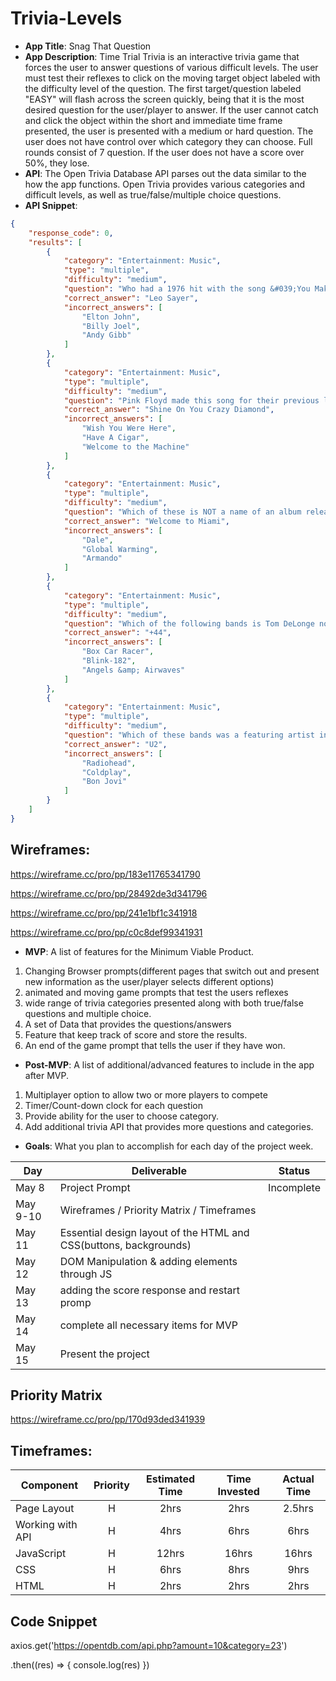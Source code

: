 # Trivia-Levels

- **App Title**: Snag That Question
- **App Description**: Time Trial Trivia is an interactive trivia game that forces the user to answer questions of various difficult levels.  The user must test their reflexes to click on the moving target object labeled with the difficulty level of the question. The first target/question labeled "EASY" will flash across the screen quickly, being that it is the most desired question for the user/player to answer.  If the user cannot catch and click the object within the short and immediate time frame presented, the user is presented with a medium or hard question.  The user does not have control over which category they can choose. Full rounds consist of 7 question.  If the user does not have a score over 50%, they lose.     
- **API**: The Open Trivia Database API parses out the data similar to the how the app functions.  Open Trivia provides various categories and difficult levels, as well as true/false/multiple choice questions. 
- **API Snippet**: 
```JSON
{
    "response_code": 0,
    "results": [
        {
            "category": "Entertainment: Music",
            "type": "multiple",
            "difficulty": "medium",
            "question": "Who had a 1976 hit with the song &#039;You Make Me Feel Like Dancing&#039;?",
            "correct_answer": "Leo Sayer",
            "incorrect_answers": [
                "Elton John",
                "Billy Joel",
                "Andy Gibb"
            ]
        },
        {
            "category": "Entertainment: Music",
            "type": "multiple",
            "difficulty": "medium",
            "question": "Pink Floyd made this song for their previous lead singer Syd Barrett.",
            "correct_answer": "Shine On You Crazy Diamond",
            "incorrect_answers": [
                "Wish You Were Here",
                "Have A Cigar",
                "Welcome to the Machine"
            ]
        },
        {
            "category": "Entertainment: Music",
            "type": "multiple",
            "difficulty": "medium",
            "question": "Which of these is NOT a name of an album released by American rapper Pitbull?",
            "correct_answer": "Welcome to Miami",
            "incorrect_answers": [
                "Dale",
                "Global Warming",
                "Armando"
            ]
        },
        {
            "category": "Entertainment: Music",
            "type": "multiple",
            "difficulty": "medium",
            "question": "Which of the following bands is Tom DeLonge not a part of?",
            "correct_answer": "+44",
            "incorrect_answers": [
                "Box Car Racer",
                "Blink-182",
                "Angels &amp; Airwaves"
            ]
        },
        {
            "category": "Entertainment: Music",
            "type": "multiple",
            "difficulty": "medium",
            "question": "Which of these bands was a featuring artist in Compton rapper Kendrick Lamar&#039;s 2017 album, &quot;DAMN.&quot;?",
            "correct_answer": "U2",
            "incorrect_answers": [
                "Radiohead",
                "Coldplay",
                "Bon Jovi"
            ]
        }
    ]
}
```

## **Wireframes**:  

https://wireframe.cc/pro/pp/183e11765341790

https://wireframe.cc/pro/pp/28492de3d341796

https://wireframe.cc/pro/pp/241e1bf1c341918

https://wireframe.cc/pro/pp/c0c8def99341931

- **MVP**: A list of features for the Minimum Viable Product.
1. Changing Browser prompts(different pages that switch out and present new information as the user/player selects different options)
2. animated and moving game prompts that test the users reflexes
3. wide range of trivia categories presented along with both true/false questions and multiple choice.  
4. A set of Data that provides the questions/answers
5. Feature that keep track of score and store the results.
6. An end of the game prompt that tells the user if they have won.
- **Post-MVP**: A list of additional/advanced features to include in the app after MVP.
1. Multiplayer option to allow two or more players to compete
2. Timer/Count-down clock for each question
3. Provide ability for the user to choose category.
4. Add additional trivia API that provides more questions and categories.
- **Goals**: What you plan to accomplish for each day of the project week.

|  Day | Deliverable | Status |
|---|---| ---|
|May 8| Project Prompt | Incomplete
|May 9-10| Wireframes / Priority Matrix / Timeframes | 
|May 11| Essential design layout of the HTML and CSS(buttons, backgrounds) | 
|May 12| DOM Manipulation & adding elements through JS | 
|May 13| adding the score response and restart promp | 
|May 14| complete all necessary items for MVP | 
|May 15| Present the project | 
## Priority Matrix
https://wireframe.cc/pro/pp/170d93ded341939


## **Timeframes**:

| Component | Priority | Estimated Time | Time Invested | Actual Time |
| --- | :---: |  :---: | :---: | :---: |
| Page Layout | H | 2hrs| 2hrs | 2.5hrs |
| Working with API | H | 4hrs| 6hrs | 6hrs |
| JavaScript | H | 12hrs| 16hrs | 16hrs |
| CSS | H | 6hrs| 8hrs | 9hrs |
| HTML | H | 2hrs| 2hrs | 2hrs |


## Code Snippet
axios.get('https://opentdb.com/api.php?amount=10&category=23')
  
  .then((res) => {
  console.log(res)
  })

